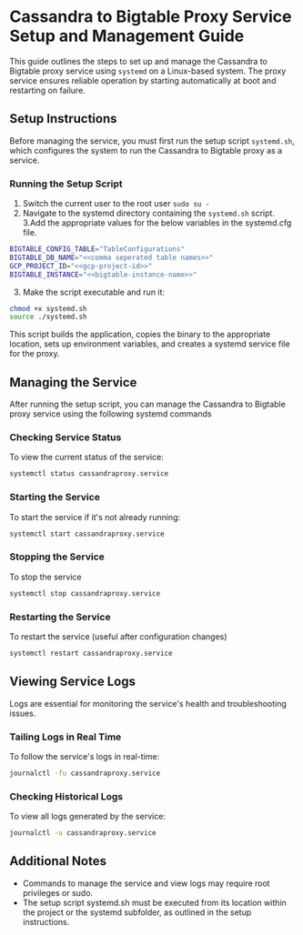 # Cassandra to Bigtable Proxy Service Setup and Management Guide

This guide outlines the steps to set up and manage the Cassandra to Bigtable proxy service using `systemd` on a Linux-based system. The proxy service ensures reliable operation by starting automatically at boot and restarting on failure.

## Setup Instructions

Before managing the service, you must first run the setup script `systemd.sh`, which configures the system to run the Cassandra to Bigtable proxy as a service.

### Running the Setup Script

1. Switch the current user to the root user `sudo su -`
2. Navigate to the systemd directory containing the `systemd.sh` script.
3.Add the appropriate values for the below variables in the systemd.cfg file.

```bash
BIGTABLE_CONFIG_TABLE="TableConfigurations"
BIGTABLE_DB_NAME="<<comma seperated table names>>"
GCP_PROJECT_ID="<<gcp-project-id>>"
BIGTABLE_INSTANCE="<<bigtable-instance-name>>"
```
3. Make the script executable and run it:

```bash
chmod +x systemd.sh
source ./systemd.sh
```

This script builds the application, copies the binary to the appropriate location, sets up environment variables, and creates a systemd service file for the proxy.


## Managing the Service
After running the setup script, you can manage the Cassandra to Bigtable proxy service using the following systemd commands
### Checking Service Status
To view the current status of the service:

```bash
systemctl status cassandraproxy.service
````

### Starting the Service
To start the service if it's not already running:
```bash
systemctl start cassandraproxy.service
```

### Stopping the Service
To stop the service
```bash
systemctl stop cassandraproxy.service
```
### Restarting the Service
To restart the service (useful after configuration changes)
```bash
systemctl restart cassandraproxy.service
```

## Viewing Service Logs
Logs are essential for monitoring the service's health and troubleshooting issues.

### Tailing Logs in Real Time
To follow the service's logs in real-time:

```bash
journalctl -fu cassandraproxy.service
```

### Checking Historical Logs
To view all logs generated by the service:
```bash
journalctl -u cassandraproxy.service
```

## Additional Notes
* Commands to manage the service and view logs may require root privileges or sudo.
* The setup script systemd.sh must be executed from its location within the project or the systemd subfolder, as outlined in the setup instructions.